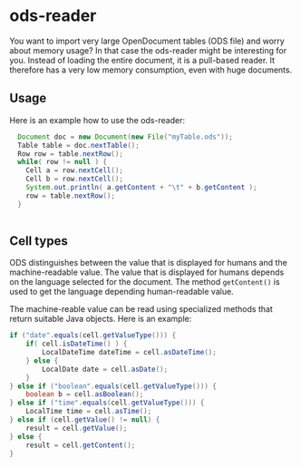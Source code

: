 # ods-reader
You want to import very large OpenDocument tables (ODS file) and worry about memory usage? In that case the ods-reader might be interesting for you. Instead of loading the entire document, it is a pull-based reader. It therefore has a very low memory consumption, even with huge documents.

## Usage
Here is an example how to use the ods-reader:
```java
  Document doc = new Document(new File("myTable.ods"));
  Table table = doc.nextTable();
  Row row = table.nextRow();
  while( row != null ) {
    Cell a = row.nextCell();
    Cell b = row.nextCell();
    System.out.println( a.getContent + "\t" + b.getContent );
    row = table.nextRow();
  }
  
```

## Cell types

ODS distinguishes between the value that is displayed for humans and the machine-readable value. The value that is displayed for humans depends on the language selected for the document. The method `getContent()` is used to get the language depending human-readable value.

The machine-reable value can be read using specialized methods that return suitable Java objects. Here is an example:

```java
if ("date".equals(cell.getValueType())) {
    if( cell.isDateTime() ) {
        LocalDateTime dateTime = cell.asDateTime();
    } else {
        LocalDate date = cell.asDate();
    }
} else if ("boolean".equals(cell.getValueType())) {
    boolean b = cell.asBoolean();
} else if ("time".equals(cell.getValueType())) {
    LocalTime time = cell.asTime();
} else if (cell.getValue() != null) {
    result = cell.getValue();
} else {
    result = cell.getContent();
}
```